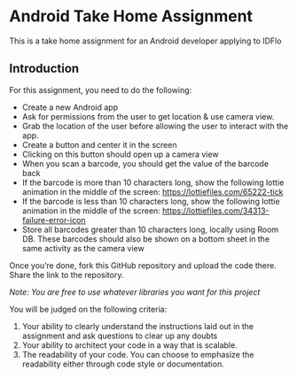 # Android Take Home Assignment

This is a take home assignment for an Android developer applying to IDFlo

## Introduction

For this assignment, you need to do the following:

* Create a new Android app
* Ask for permissions from the user to get location & use camera view.
* Grab the location of the user before allowing the user to interact with the app.
* Create a button and center it in the screen
* Clicking on this button should open up a camera view
* When you scan a barcode, you should get the value of the barcode back
* If the barcode is more than 10 characters long, show the following lottie animation in the middle of the screen: https://lottiefiles.com/65222-tick
* If the barcode is less than 10 characters long, show the following lottie animation in the middle of the screen: https://lottiefiles.com/34313-failure-error-icon
* Store all barcodes greater than 10 characters long, locally using Room DB. These barcodes should also be shown on a bottom sheet in the same activity as the camera view

Once you’re done, fork this GitHub repository and upload the code there. Share the link to the repository.

_Note: You are free to use whatever libraries you want for this project_

You will be judged on the following criteria:

1. Your ability to clearly understand the instructions laid out in the assignment and ask questions to clear up any doubts
2. Your ability to architect your code in a way that is scalable.
3. The readability of your code. You can choose to emphasize the readability either through code style or documentation.

